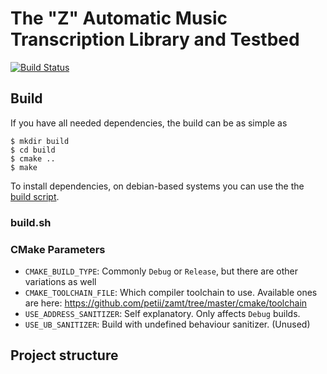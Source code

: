 # The "Z" Automatic Music Transcription Library and Testbed
[![Build Status](https://travis-ci.com/gerazo/zamt.svg?branch=master)](https://travis-ci.com/gerazo/zamt)

## Build

If you have all needed dependencies, the build can be as simple as

```console
$ mkdir build
$ cd build
$ cmake ..
$ make
```

To install dependencies, on debian-based systems you can use the the [build script](https://github.com/gerazo/zamt/blob/master/build.sh).

### build.sh



### CMake Parameters

* ``CMAKE_BUILD_TYPE``: Commonly ``Debug`` or ``Release``, but there are other variations as well
* ``CMAKE_TOOLCHAIN_FILE``: Which compiler toolchain to use. Available ones are here: https://github.com/petii/zamt/tree/master/cmake/toolchain
* ``USE_ADDRESS_SANITIZER``: Self explanatory. Only affects ``Debug`` builds.
* ``USE_UB_SANITIZER``: Build with undefined behaviour sanitizer. (Unused)

## Project structure
